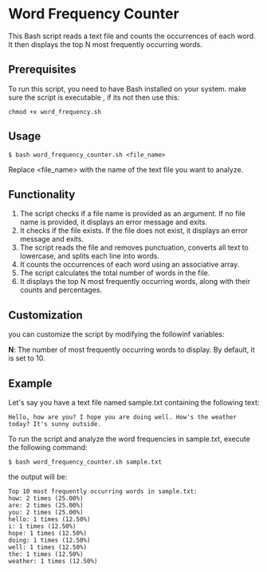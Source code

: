 # Word Frequency Counter
This Bash script reads a text file and counts the occurrences of each word. It then displays the top N most frequently occurring words.

## Prerequisites
To run this script, you need to have Bash installed on your system.
make sure the script is executable , if its not then use this:
```
chmod +x word_frequency.sh
```

## Usage
```
$ bash word_frequency_counter.sh <file_name>
```
Replace <file_name> with the name of the text file you want to analyze.

## Functionality
1. The script checks if a file name is provided as an argument. If no file name is provided, it displays an error message and exits.
2. It checks if the file exists. If the file does not exist, it displays an error message and exits.
3. The script reads the file and removes punctuation, converts all text to lowercase, and splits each line into words.
4. It counts the occurrences of each word using an associative array.
5. The script calculates the total number of words in the file.
6. It displays the top N most frequently occurring words, along with their counts and percentages.

## Customization

you can customize the script by modifying the followinf variables:

**N**: The number of most frequently occurring words to display. By default, it is set to 10.

## Example

Let's say you have a text file named sample.txt containing the following text:

```
Hello, how are you? I hope you are doing well. How's the weather today? It's sunny outside.
```
To run the script and analyze the word frequencies in sample.txt, execute the following command:

```
$ bash word_frequency_counter.sh sample.txt
```

the output will be:
```
Top 10 most frequently occurring words in sample.txt:
how: 2 times (25.00%)
are: 2 times (25.00%)
you: 2 times (25.00%)
hello: 1 times (12.50%)
i: 1 times (12.50%)
hope: 1 times (12.50%)
doing: 1 times (12.50%)
well: 1 times (12.50%)
the: 1 times (12.50%)
weather: 1 times (12.50%)
```
